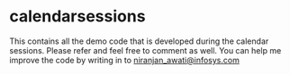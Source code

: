 calendarsessions
================
This contains all the demo code that is developed during the calendar sessions. Please refer and feel free to comment as well. 
You can help me improve the code by writing in to niranjan_awati@infosys.com
